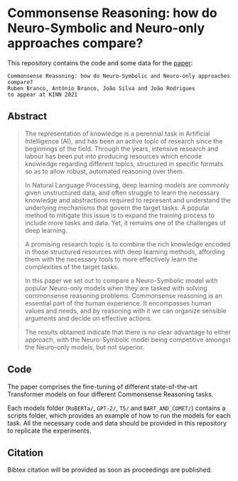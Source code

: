 # Commonsense Reasoning: how do Neuro-Symbolic and Neuro-only approaches compare?

This repository contains the code and some data for the [paper]():

```
Commonsense Reasoning: how do Neuro-Symbolic and Neuro-only approaches compare?
Ruben Branco, António Branco, João Silva and João Rodrigues
to appear at KINN 2021
```

## Abstract

> The representation of knowledge is a perennial task in Artificial Intelligence (AI), and has been an active topic of research since the beginnings of the field.
> Through the years, intensive research and labour has been put into producing resources which encode knowledge regarding different topics, structured in specific formats so as to allow robust, automated reasoning over them.
>
> In Natural Language Processing, deep learning models are commonly given unstructured data, and often struggle to learn the necessary knowledge and abstractions required to represent and understand the underlying mechanisms that govern the target tasks. A popular method to mitigate this issue is to expand the training process to include more tasks and data. Yet, it remains one of the challenges of deep learning.
>
> A promising research topic is to combine the rich knowledge encoded in those structured resources with deep learning methods, affording them with the necessary tools to more effectively learn the complexities of the target tasks.
>
> In this paper we set out to compare a Neuro-Symbolic model with popular Neuro-only models when they are tasked with solving commonsense reasoning problems.
> Commonsense reasoning is an essential part of the human experience.
> It encompasses human values and needs, and by reasoning with it we can organize sensible arguments and decide on effective actions.
>
> The results obtained indicate that there is no clear advantage to either approach, with the Neuro-Symbolic model being competitive amongst the Neuro-only models, but not superior.

## Code

The paper comprises the fine-tuning of different state-of-the-art Transformer models on four different Commonsense Reasoning tasks.

Each models folder (`RoBERTa/`, `GPT-2/`, `T5/` and `BART_AND_COMET/`) contains a scripts folder, which provides an example of how to run the models for each task. All the necessary code and data should be provided in this repository to replicate the experiments.

## Citation

Bibtex citation will be provided as soon as proceedings are published.

